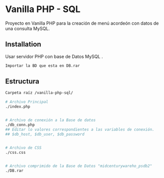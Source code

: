 # Vanilla PHP - SQL 

Proyecto en Vanilla PHP para la creación de menú acordeón con datos de una consulta MySQL.

## Installation

Usar servidor PHP con base de Datos MySQL .

```bash
Importar la BD que esta en DB.rar
```

## Estructura

```bash
Carpeta raíz /vanilla-php-sql/

# Archivo Principal
./index.php


# Archivo de conexión a la Base de datos
./db_conn.php
## Editar lo valores correspondientes a las variables de conexión.
## $db_host, $db_user, $db_password
 

# Archivo de CSS
./css.css


# Archivo comprimido de la Base de Datos "midcenturywareho_psdb2"
./DB.rar
```




